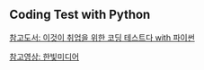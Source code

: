 ## Coding Test with Python

[참고도서: 이것이 취업을 위한 코딩 테스트다 with 파이썬](https://search.shopping.naver.com/book/catalog/32441237189?cat_id=50010920&frm=PBOKPRO&query=%EC%9D%B4%EA%B2%83%EC%9D%B4+%EC%B7%A8%EC%97%85%EC%9D%84&NaPm=ct%3Dlnzpmmkw%7Cci%3Db325357e51e8178224f9c363b86c8942bc6dad86%7Ctr%3Dboknx%7Csn%3D95694%7Chk%3D11994891653c7603336e8fe73670540fcb575348)

[참고영상: 한빛미디어](https://www.youtube.com/watch?v=Pj3IX2VehkU&list=PLVsNizTWUw7H9_of5YCB0FmsSc-K44y81)
